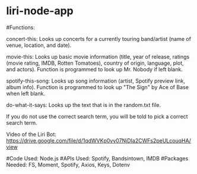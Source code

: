 # liri-node-app


#Functions:

concert-this: Looks up concerts for a currently touring band/artist (name of venue, location, and date).

movie-this: Looks up basic movie information (title, year of release, ratings (movie rating, IMDB, Rotten Tomatoes), country of origin, language, plot, and actors). Function is programmed to look up Mr. Nobody if left blank.

spotify-this-song: Looks up song information (artist, Spotify preview link, album info). Function is programmed to look up "The Sign" by Ace of Base when left blank.

do-what-it-says: Looks up the text that is in the random.txt file.

If you do not use the correct search term, you will be told to pick a correct search term.

Video of the Liri Bot: https://drive.google.com/file/d/1qdWVKp0vy07NjDIa2CWFs2peULcouqHA/view

#Code Used: 
    Node.js
#APIs Used: 
    Spotify, Bandsintown, IMDB
#Packages Needed: 
    FS, Moment, Spotify, Axios, Keys, Dotenv